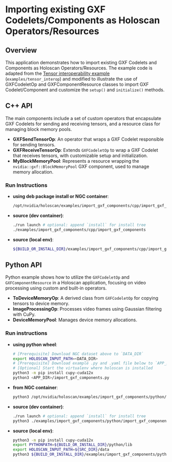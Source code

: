 # Importing existing GXF Codelets/Components as Holoscan Operators/Resources

## Overview

This application demonstrates how to import existing GXF Codelets and Components as Holoscan Operators/Resources. The example code is adapted from the [Tensor interoperability example](https://github.com/nvidia-holoscan/holoscan-sdk/tree/main/examples/tensor_interop) (`examples/tensor_interop`) and modified to illustrate the use of GXFCodeletOp and GXFComponentResource classes to import GXF Codelet/Component and customize the `setup()` and `initialize()` methods.

## C++ API

The main components include a set of custom operators that encapsulate GXF Codelets for sending and receiving tensors, and a resource class for managing block memory pools.

- **GXFSendTensorOp**: An operator that wraps a GXF Codelet responsible for sending tensors.
- **GXFReceiveTensorOp**: Extends `GXFCodeletOp` to wrap a GXF Codelet that receives tensors, with customizable setup and initialization.
- **MyBlockMemoryPool**: Represents a resource wrapping the `nvidia::gxf::BlockMemoryPool` GXF component, used to manage memory allocation.

### Run Instructions

* **using deb package install or NGC container**:
  ```bash
  /opt/nvidia/holoscan/examples/import_gxf_components/cpp/import_gxf_components
  ```
* **source (dev container)**:
  ```bash
  ./run launch # optional: append `install` for install tree
  ./examples/import_gxf_components/cpp/import_gxf_components
  ```
* **source (local env)**:
  ```bash
  ${BUILD_OR_INSTALL_DIR}/examples/import_gxf_components/cpp/import_gxf_components
  ```

## Python API

Python example shows how to utilize the `GXFCodeletOp` and `GXFComponentResource` in a Holoscan application, focusing on video processing using custom and built-in operators.

- **ToDeviceMemoryOp**: A derived class from `GXFCodeletOp` for copying tensors to device memory.
- **ImageProcessingOp**: Processes video frames using Gaussian filtering with CuPy.
- **DeviceMemoryPool**: Manages device memory allocations.

### Run instructions

* **using python wheel**:
  ```bash
  # [Prerequisite] Download NGC dataset above to `DATA_DIR`
  export HOLOSCAN_INPUT_PATH=<DATA_DIR>
  # [Prerequisite] Download example .py and .yaml file below to `APP_DIR`
  # [Optional] Start the virtualenv where holoscan is installed
  python3 -m pip install cupy-cuda12x
  python3 <APP_DIR>/import_gxf_components.py
  ```
* **from NGC container**:
  ```bash
  python3 /opt/nvidia/holoscan/examples/import_gxf_components/python/import_gxf_components.py
  ```
* **source (dev container)**:
  ```bash
  ./run launch # optional: append `install` for install tree
  python3 ./examples/import_gxf_components/python/import_gxf_components.py
  ```
* **source (local env)**:
  ```bash
  python3 -m pip install cupy-cuda12x
  export PYTHONPATH=${BUILD_OR_INSTALL_DIR}/python/lib
  export HOLOSCAN_INPUT_PATH=${SRC_DIR}/data
  python3 ${BUILD_OR_INSTALL_DIR}/examples/import_gxf_components/python/import_gxf_components.py
  ```
